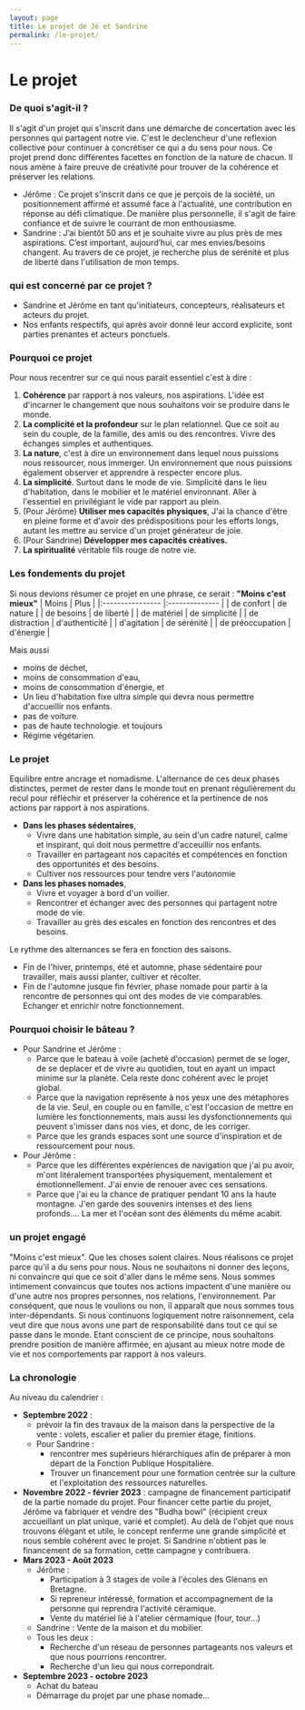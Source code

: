 ```yaml
---
layout: page
title: Le projet de Jé et Sandrine
permalink: /le-projet/
---
```


# Le projet

### De quoi s'agit-il ?
Il s'agit d'un projet qui s'inscrit dans une démarche de concertation avec les personnes qui partagent notre vie. C'est le declencheur d'une reflexion collective pour continuer à concrétiser ce qui a du sens pour nous. Ce projet prend donc différentes facettes en fonction de la nature de chacun. Il nous amène à faire preuve de créativité pour trouver de la cohérence et préserver les relations.

* Jérôme : Ce projet s'inscrit dans ce que je perçois de la société, un positionnement affirmé et assumé face à l'actualité, une contribution en réponse au défi climatique. De manière plus personnelle, il s'agit de faire confiance et de suivre le courrant de mon enthousiasme.
* Sandrine : J’ai bientôt 50 ans et je souhaite vivre au plus près de mes aspirations. C’est important, aujourd’hui, car mes envies/besoins changent. Au travers de ce projet, je recherche plus de sérénité et plus de liberté dans l'utilisation de mon temps. 
### qui est concerné par ce projet ? ###
* Sandrine et Jérôme en tant qu'initiateurs, concepteurs, réalisateurs et acteurs du projet.
* Nos enfants respectifs, qui après avoir donné leur accord explicite, sont parties prenantes et acteurs ponctuels.

### Pourquoi ce projet
Pour nous recentrer sur ce qui nous parait essentiel c'est à dire : 
1. **Cohérence** par rapport à nos valeurs, nos aspirations. L'idée est d'incarner le changement que nous souhaitons voir se produire dans le monde.
2. **La complicité et la profondeur** sur le plan relationnel. Que ce soit au sein du couple, de la famille, des amis ou des rencontres. Vivre des échanges simples et authentiques.
3. **La nature**, c'est à dire un environnement dans lequel nous puissions nous ressourcer, nous immerger. Un environnement que nous puissions également observer et apprendre à respecter encore plus.
5. **La simplicité**. Surtout dans le mode de vie. Simplicité dans le lieu d'habitation, dans le mobilier et le matériel environnant. Aller à l'essentiel en privilégiant le vide par rapport au plein.
6. (Pour Jérôme) **Utiliser mes capacités physiques**, J'ai la chance d'être en pleine forme et d'avoir des prédispositions pour les efforts longs, autant les mettre au service d'un projet générateur de joie.
7. (Pour Sandrine) **Développer mes capacités créatives.**
8. **La spiritualité** véritable fils rouge de notre vie.

### Les fondements du projet
Si nous devions résumer ce projet en une phrase, ce serait : **"Moins c'est mieux"**
| Moins            | Plus           |
|:---------------- |:-------------- |
| de confort       | de nature      |
| de besoins       | de liberté     |
| de matériel      | de simplicité  |
| de distraction   | d'authenticité |
| d'agitation      | de sérénité    |
| de préoccupation | d'énergie      |

Mais aussi
* moins de déchet,
* moins de consommation d'eau,
* moins de consommation d'énergie,
et 
* Un lieu d'habitation fixe ultra simple qui devra nous permettre d'accueillir nos enfants.
* pas de voiture.
* pas de haute technologie.
et toujours
* Régime végétarien.

### Le projet
Equilibre entre ancrage et nomadisme. L'alternance de ces deux phases distinctes, permet de rester dans le monde tout en prenant régulièrement du recul pour réfléchir et préserver la cohérence et la pertinence de nos actions par rapport à nos aspirations.
* **Dans les phases sédentaires**,
    * Vivre dans une habitation simple, au sein d'un cadre naturel, calme et inspirant, qui doit nous permettre d'acceuillir nos enfants.
    * Travailler en partageant nos capacités et compétences en fonction des opportunités et des besoins.
    * Cultiver nos ressources pour tendre vers l'autonomie
* **Dans les phases nomades**,
    * Vivre et voyager à bord d'un voilier.
    * Rencontrer et échanger avec des personnes qui partagent notre mode de vie.
    * Travailler au grès des escales en fonction des rencontres et des besoins.

Le rythme des alternances se fera en fonction des saisons.
* Fin de l'hiver, printemps, été et automne, phase sédentaire pour travailler, mais aussi planter, cultiver et récolter.
* Fin de l'automne jusque fin février, phase nomade pour partir à la rencontre de personnes qui ont des modes de vie comparables. Echanger et enrichir notre fonctionnement.

### Pourquoi choisir le bâteau ?
* Pour Sandrine et Jérôme :
    * Parce que le bateau à voile (acheté d'occasion) permet de se loger, de se deplacer et de vivre au quotidien, tout en ayant un impact minime sur la planète. Cela reste donc cohérent avec le projet global.
    * Parce que la navigation représente à nos yeux une des métaphores de la vie. Seul, en couple ou en famille, c'est l'occasion de mettre en lumière les fonctionnements, mais aussi les dysfonctionnements qui peuvent s'imisser dans nos vies, et donc, de les corriger.
    * Parce que les grands espaces sont une source d'inspiration et de ressourcement pour nous.
* Pour Jérôme :
    * Parce que les différentes expériences de navigation que j'ai pu avoir, m'ont litéralement transportées physiquement, mentalement et émotionnellement. J'ai envie de renouer avec ces sensations.
    * Parce que j'ai eu la chance de pratiquer pendant 10 ans la haute montagne. J'en garde des souvenirs intenses et des liens profonds.... La mer et l'océan sont des éléments du même acabit. 

### un projet engagé
"Moins c'est mieux".
Que les choses soient claires. Nous réalisons ce projet parce qu'il a du sens pour nous. Nous ne souhaitons ni donner des leçons, ni convaincre qui que ce soit d'aller dans le même sens.
Nous sommes intimement convaincus que toutes nos actions impactent d'une manière ou d'une autre nos propres personnes, nos relations, l'environnement.
Par conséquent, que nous le voulions ou non, il apparaît que nous sommes tous inter-dépendants.
Si nous continuons logiquement notre raisonnement, cela veut dire que nous avons une part de responsabilité dans tout ce qui se passe dans le monde.
Etant conscient de ce principe, nous souhaitons prendre position de manière affirmée, en ajusant au mieux notre mode de vie et nos comportements par rapport à nos valeurs.

### La chronologie
Au niveau du calendrier : 
*  **Septembre 2022** :
    *  prévoir la fin des travaux de la maison dans la perspective de la vente : volets, escalier et palier du premier étage, finitions.
    *  Pour Sandrine :
        *  rencontrer mes supérieurs hiérarchiques afin de préparer à mon départ de la Fonction Publique Hospitalière.
        *  Trouver un financement pour une formation centrée sur la culture et l'exploitation des ressources naturelles.
*  **Novembre 2022 - février 2023** : campagne de financement participatif de la partie nomade du projet. Pour financer cette partie du projet, Jérôme va fabriquer et vendre des "Budha bowl" (récipient creux accueillant un plat unique, varié et complet). Au delà de l'objet que nous trouvons élégant et utile, le concept renferme une grande simplicité et nous semble cohérent avec le projet. Si Sandrine n'obtient pas le financement de sa formation, cette campagne y contribuera. 
*  **Mars 2023 - Août 2023**
    *  Jérôme :
        *  Participation à 3 stages de voile à l'écoles des Glénans en Bretagne.
        *  Si repreneur intéressé, formation et accompagnement de la personne qui reprendra l'activité céramique.
        *  Vente du matériel lié à l'atelier cérmamique (four, tour...)
    *  Sandrine : Vente de la maison et du mobilier.
    *  Tous les deux :
        *  Recherche d'un réseau de personnes partageants nos valeurs et que nous pourrions rencontrer.
        *  Recherche d'un lieu qui nous correpondrait.
*  **Septembre 2023 - octobre 2023**
    *  Achat du bateau
    *  Démarrage du projet par une phase nomade...
